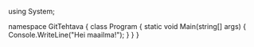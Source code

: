 using System;

namespace GitTehtava
{
    class Program
    {
        static void Main(string[] args)
        {
            Console.WriteLine("Hei maailma!");
        }
    }
}
